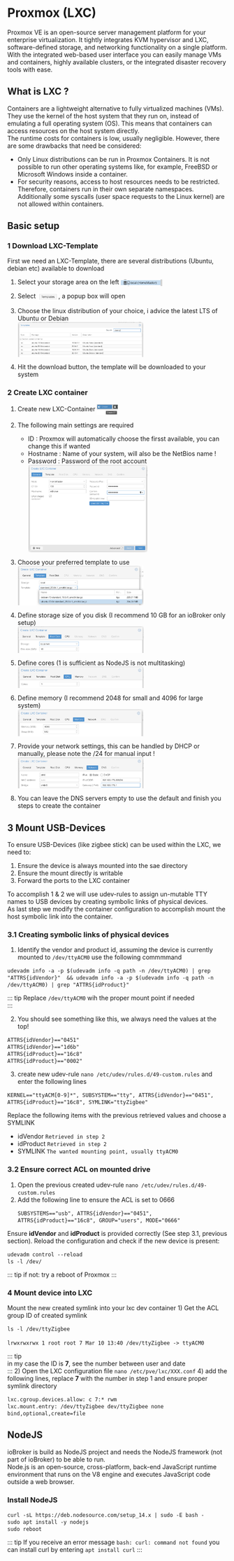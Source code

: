 # Proxmox (LXC)

Proxmox VE is an open-source server management platform for your enterprise virtualization. It tightly integrates KVM hypervisor and LXC, software-defined storage, and networking functionality on a single platform. With the integrated web-based user interface you can easily manage VMs and containers, highly available clusters, or the integrated disaster recovery tools with ease.

## What is LXC ?
Containers are a lightweight alternative to fully virtualized machines (VMs). They use the kernel of the host system that they run on, instead of emulating a full operating system (OS). This means that containers can access resources on the host system directly.  
The runtime costs for containers is low, usually negligible. However, there are some drawbacks that need be considered:

* Only Linux distributions can be run in Proxmox Containers. It is not possible to run other operating systems like, for example, FreeBSD or Microsoft Windows inside a container.  
* For security reasons, access to host resources needs to be restricted. Therefore, containers run in their own separate namespaces. Additionally some syscalls (user space requests to the Linux kernel) are not allowed within containers.

## Basic setup

### 1 Download LXC-Template
First we need  an LXC-Template, there are several distributions (Ubuntu, debian etc)  available to download
1) Select your storage area on the left <img src="./img/LXC/storageIMG.png" width="20%" height="20%" align="center">

2) Select <img src="./img/LXC/templateButton.png" width="10%" height="10%" align="center">, a popup box will open
3) Choose the linux distribution of your choice, i advice the latest LTS of Ubuntu or Debian  
   <img src="./img/LXC/templateDownload.png" width="60%" height="60%" align="center">
4) Hit the download button, the template will be downloaded to your system

### 2 Create LXC container
1) Create new LXC-Container <img src="./img/LXC/createLXC.png" width="10%" height="10%" align="center">
   
2) The following main settings are required
    * ID : Proxmox will automatically choose the firsst available, you can change this if wanted
    * Hostname : Name of your system, will also be the NetBios name !
    * Password : Password of the root account  
      <img src="./img/LXC/basicSettingsLXC.png" width="60%" height="60%" align="center">
3) Choose your preferred template to use  
   <img src="./img/LXC/chooseTemplateLXC.png" width="60%" height="60%" align="center">
4) Define storage size of you disk (I recommend 10 GB for an ioBroker only setup)  
   <img src="./img/LXC/chooseDiskLXC.png" width="60%" height="60%" align="center">
5) Define cores (1 is sufficient as NodeJS is not multitasking)  
   <img src="./img/LXC/chooseCPULXC.png" width="60%" height="60%" align="center">
6) Define memory (I recommend 2048 for small and 4096 for large system)  
   <img src="./img/LXC/chooseMemoryLXC.png" width="60%" height="60%" align="center">
7) Provide your network settings, this can be handled by DHCP or manually, please note the /24 for manual input !  
   <img src="./img/LXC/networkSettingsLXC.png" width="60%" height="60%" align="center">
8) You can leave the DNS servers empty to use  the default and finish you steps to create the container

## 3 Mount USB-Devices
To ensure USB-Devices (like zigbee stick) can be used within the LXC, we need to:   
1) Ensure the device is always mounted into the sae directory  
2) Ensure the mount directly is writable  
3) Forward the ports to the LXC container  

To accomplish 1 & 2 we will use udev-rules to assign un-mutable TTY names to USB devices by creating symbolic links of physical devices.  
As last step we modify the container configuration to accomplish mount the host symbolic link into the container.

### 3.1 Creating symbolic links of physical devices
1) Identify the vendor and product id, assuming the device is currently mounted to ```/dev/ttyACM0``` use the following commmmand  
```
udevadm info -a -p $(udevadm info -q path -n /dev/ttyACM0) | grep "ATTRS{idVendor}"  && udevadm info -a -p $(udevadm info -q path -n /dev/ttyACM0) | grep "ATTRS{idProduct}"
```  
::: tip
Replace 
   ```/dev/ttyACM0```
wih the proper mount point if needed  
:::

2) You should see something like this, we always need the values at the top!  
```
ATTRS{idVendor}=="0451"
ATTRS{idVendor}=="1d6b"
ATTRS{idProduct}=="16c8"
ATTRS{idProduct}=="0002"
```

3) create new udev-rule ```nano /etc/udev/rules.d/49-custom.rules``` and enter the following lines
```
KERNEL=="ttyACM[0-9]*", SUBSYSTEM=="tty", ATTRS{idVendor}=="0451", ATTRS{idProduct}=="16c8", SYMLINK="ttyZigbee"
```
Replace the following items with the previous retrieved values and choose a SYMLINK
- idVendor ```Retrieved in step 2```
- idProduct ```Retrieved in step 2```
- SYMLINK  ```The wanted mounting point, usually ttyACM0```

### 3.2 Ensure correct ACL on mounted drive
1) Open the previous created udev-rule
   ```nano /etc/udev/rules.d/49-custom.rules```
2) Add the following line to ensure the ACL is set to 0666
    ```
    SUBSYSTEMS=="usb", ATTRS{idVendor}=="0451", ATTRS{idProduct}=="16c8", GROUP="users", MODE="0666"
   ```
Ensure **idVendor** and **idProduct** is provided correctly (See step 3.1, previous section). Reload the configuration and check if the new device is present:  
```
udevadm control --reload
ls -l /dev/
```
::: tip
   if not: try a reboot of Proxmox
:::

### 4 Mount device into LXC 
 Mount the new created symlink into your lxc dev container
    1) Get the ACL group ID of created symlink 
```
ls -l /dev/ttyZigbee
   
lrwxrwxrwx 1 root root 7 Mar 10 13:40 /dev/ttyZigbee -> ttyACM0
```
::: tip    
in my case the ID is **7**, see the number between user and date  
:::
   2) Open the LXC configuration file ```nano /etc/pve/lxc/XXX.conf```
   4) add the following lines, replace **7** with the number in step 1 and ensure proper symlink directory
```
lxc.cgroup.devices.allow: c 7:* rwm
lxc.mount.entry: /dev/ttyZigbee dev/ttyZigbee none bind,optional,create=file
```

## NodeJS
ioBroker is build as NodeJS project and needs the NodeJS framework (not part of ioBroker) to be able to run.  
Node.js is an open-source, cross-platform, back-end JavaScript runtime environment that runs on the V8 engine and executes JavaScript code outside a web browser.

### Install NodeJS
```
curl -sL https://deb.nodesource.com/setup_14.x | sudo -E bash -
sudo apt install -y nodejs
sudo reboot
```
::: tip
If you receive an error message  ```bash: curl: command not found```  you can install curl by entering ```apt install curl```
:::